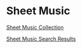 # Sheet Music

[Sheet Music Collection](https://guides.lib.umich.edu/onlinescores/sheetmusic)

[Sheet Music Search Results](https://digital.library.ucla.edu/sheetmusic/#fieldquery=Edison&searchType=regular&start=0&rows=10&keyword=Edison&titles=false&names=false&places=false&publishers=false&subjects=false)